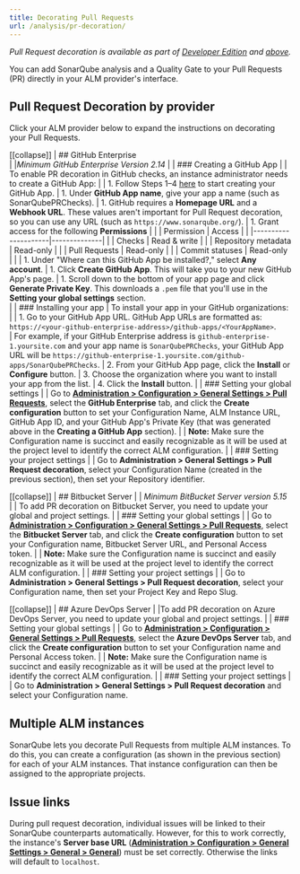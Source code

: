 ```yaml
---
title: Decorating Pull Requests
url: /analysis/pr-decoration/
---
```


_Pull Request decoration is available as part of [Developer Edition](https://redirect.sonarsource.com/editions/developer.html) and [above](https://www.sonarsource.com/plans-and-pricing/)._

You can add SonarQube analysis and a Quality Gate to your Pull Requests (PR) directly in your ALM provider's interface.

## Pull Request Decoration by provider

Click your ALM provider below to expand the instructions on decorating your Pull Requests.

[[collapse]]
| ## GitHub Enterprise  
|
|*Minimum GitHub Enterprise Version 2.14*
|
| ### Creating a GitHub App
|
| To enable PR decoration in GitHub checks, an instance administrator needs to create a GitHub App:
|
| 1. Follow Steps 1–4 [here](https://developer.github.com/apps/building-github-apps/creating-a-github-app/) to start creating your GitHub App.
| 1. Under **GitHub App name**, give your app a name (such as SonarQubePRChecks).
| 1. GitHub requires a **Homepage URL** and a **Webhook URL**. These values aren't important for Pull Request decoration, so you can use any URL (such as `https://www.sonarqube.org/`).
| 1. Grant access for the following **Permissions**
|
|	| Permission          | Access       |
|	|---------------------|--------------|
|	| Checks              | Read & write |
|	| Repository metadata | Read-only    |
|	| Pull Requests       | Read-only    |
|	| Commit statuses     | Read-only    |
|
| 1. Under "Where can this GitHub App be installed?," select **Any account**.
| 1. Click **Create GitHub App**. This will take you to your new GitHub App's page.
| 1. Scroll down to the bottom of your app page and click **Generate Private Key**. This downloads a `.pem` file that you'll use in the **Setting your global settings** section.  
|
| ### Installing your app
| To install your app in your GitHub organizations:
|
| 1. Go to your GitHub App URL. GitHub App URLs are formatted as: `https://<your-github-enterprise-address>/github-apps/<YourAppName>`.  
|	For example, if your GitHub Enterprise address is `github-enterprise-1.yoursite.com` and your app name is `SonarQubePRChecks`, your GitHub App URL will be `https://github-enterprise-1.yoursite.com/github-apps/SonarQubePRChecks`.
| 2. From your GitHub App page, click the **Install** or **Configure** button.
| 3. Choose the organization where you want to install your app from the list.
| 4. Click the **Install** button. 
|
| ### Setting your global settings
|
| Go to **[Administration > Configuration > General Settings > Pull Requests](/#sonarqube-admin#/admin/settings?category=pull_request_decoration/)**, select the **GitHub Enterprise** tab, and click the **Create configuration** button to set your Configuration Name, ALM Instance URL, GitHub App ID, and your GitHub App's Private Key (that was generated above in the **Creating a GitHub App** section).
|
| **Note:** Make sure the Configuration name is succinct and easily recognizable as it will be used at the project level to identify the correct ALM configuration.
|
| ### Setting your project settings
|
| Go to **Administration > General Settings > Pull Request decoration**, select your Configuration Name (created in the previous section), then set your Repository identifier.

[[collapse]]
| ## Bitbucket Server
|
| *Minimum BitBucket Server version 5.15*
|
| To add PR decoration on Bitbucket Server, you need to update your global and project settings. 
|
| ### Setting your global settings
|
| Go to **[Administration > Configuration > General Settings > Pull Requests](/#sonarqube-admin#/admin/settings?category=pull_request_decoration/)**, select the **Bitbucket Server** tab, and click the **Create configuration** button to set your  Configuration name, Bitbucket Server URL, and Personal Access token.
|
| **Note:** Make sure the Configuration name is succinct and easily recognizable as it will be used at the project level to identify the correct ALM configuration.
|
| ### Setting your project settings
|
| Go to **Administration > General Settings > Pull Request decoration**, select your Configuration name, then set your Project Key and Repo Slug.

[[collapse]]
| ## Azure DevOps Server
|
|To add PR decoration on Azure DevOps Server, you need to update your global and project settings. 
|
| ### Setting your global settings
|
| Go to **[Administration > Configuration > General Settings > Pull Requests](/#sonarqube-admin#/admin/settings?category=pull_request_decoration/)**, select the **Azure DevOps Server** tab, and click the **Create configuration** button to set your  Configuration name and Personal Access token.
|
| **Note:** Make sure the Configuration name is succinct and easily recognizable as it will be used at the project level to identify the correct ALM configuration.
|
| ### Setting your project settings
|
| Go to **Administration > General Settings > Pull Request decoration** and select your Configuration name.

## Multiple ALM instances
SonarQube lets you decorate Pull Requests from multiple ALM instances. To do this, you can create a configuration (as shown in the previous section) for each of your ALM instances. That instance configuration can then be assigned to the appropriate projects. 

## Issue links
During pull request decoration, individual issues will be linked to their SonarQube counterparts automatically. However, for this to work correctly, the instance's **Server base URL** (**[Administration > Configuration > General Settings > General > General](/#sonarqube-admin#/admin/settings/)**) must be set correctly. Otherwise the links will default to `localhost`.
